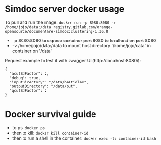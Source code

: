 # Simdoc server docker usage

To pull and run the image: `docker run -p 8080:8080 -v /home/jojo/data:/data registry.gitlab.com/orange-opensource/documentare-simdoc:clustering-1.36.0`

 - -p 8080:8080 to expose container port 8080 to localhost on port 8080
 - -v /home/jojo/data:/data to mount host directory '/home/jojo/data' in container on '/data'

Request example to test it with swagger UI (http://localhost:8080/):
```
{
  "acutSdFactor": 2,
  "debug": true,
  "inputDirectory": "/data/bestioles",
  "outputDirectory": "/data/out",
  "qcutSdFactor": 2
}
```

# Docker survival guide

 - to ps: `docker ps`
 - then to kill: `docker kill container-id`
 - then to run a shell in the container: `docker exec -ti container-id bash`

